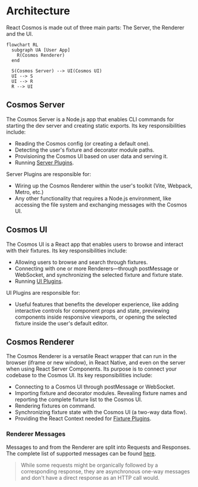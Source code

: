 # Architecture

React Cosmos is made out of three main parts: The Server, the Renderer and the UI.

```mermaid
flowchart RL
  subgraph UA [User App]
    R(Cosmos Renderer)
  end

  S(Cosmos Server) --> UI(Cosmos UI)
  UI --> S
  UI --> R
  R --> UI
```

## Cosmos Server

The Cosmos Server is a Node.js app that enables CLI commands for starting the dev server and creating static exports. Its key responsibilities include:

- Reading the Cosmos config (or creating a default one).
- Detecting the user's fixture and decorator module paths.
- Provisioning the Cosmos UI based on user data and serving it.
- Running [Server Plugins](/docs/plugins/server-plugins.md).

Server Plugins are responsible for:

- Wiring up the Cosmos Renderer within the user's toolkit (Vite, Webpack, Metro, etc.)
- Any other functionality that requires a Node.js environment, like accessing the file system and exchanging messages with the Cosmos UI.

## Cosmos UI

The Cosmos UI is a React app that enables users to browse and interact with their fixtures. Its key responsibilities include:

- Allowing users to browse and search through fixtures.
- Connecting with one or more Renderers—through postMessage or WebSocket, and synchronizing the selected fixture and fixture state.
- Running [UI Plugins](/docs/plugins/ui-plugins.md).

UI Plugins are responsible for:

- Useful features that benefits the developer experience, like adding interactive controls for component props and state, previewing components inside responsive viewports, or opening the selected fixture inside the user's default editor.

## Cosmos Renderer

The Cosmos Renderer is a versatile React wrapper that can run in the browser (iframe or new window), in React Native, and even on the server when using React Server Components. Its purpose is to connect your codebase to the Cosmos UI. Its key responsibilities include:

- Connecting to a Cosmos UI through postMessage or WebSocket.
- Importing fixture and decorator modules. Revealing fixture names and reporting the complete fixture list to the Cosmos UI.
- Rendering fixtures on command.
- Synchronizing fixture state with the Cosmos UI (a two-way data flow).
- Providing the React Context needed for [Fixture Plugins](/docs/plugins/fixture-plugins.md).

### Renderer Messages

Messages to and from the Renderer are split into Requests and Responses. The complete list of supported messages can be found [here](https://github.com/react-cosmos/react-cosmos/blob/main/packages/react-cosmos-core/src/renderer/rendererConnect.ts).

> While some requests might be organically followed by a corresponding response, they are asynchronous one-way messages and don't have a direct response as an HTTP call would.

